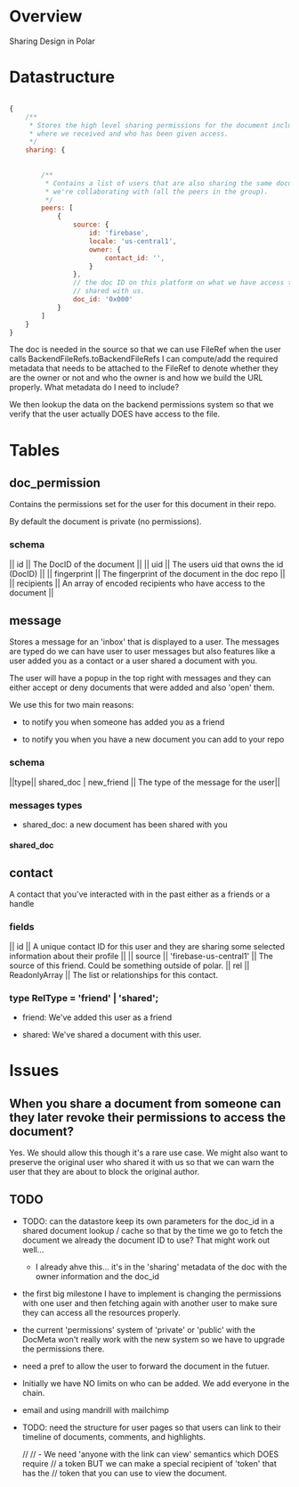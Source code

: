 # Overview

Sharing Design in Polar

# Datastructure

```javascript

{
    /**
     * Stores the high level sharing permissions for the document including 
     * where we received and who has been given access.
     */
    sharing: {
        
        
        /**
         * Contains a list of users that are also sharing the same document that
         * we're collaborating with (all the peers in the group).
         */
        peers: [
            {
                source: {
                    id: 'firebase',
                    locale: 'us-central1',
                    owner: {
                        contact_id: '',
                    }
                },
                // the doc ID on this platform on what we have access to that is
                // shared with us.
                doc_id: '0x000'
            }            
        ]        
    }
}
```

The doc is needed in the source so that we can use  FileRef when the user calls
BackendFileRefs.toBackendFileRefs I can compute/add the required metadata that
needs to be attached to the FileRef to denote whether they are the owner or not
and who the owner is and how we build the URL properly.  What metadata do I need
to include?

We then lookup the data on the backend permissions system so that we verify that
the user actually DOES have access to the file.

# Tables

## doc_permission

Contains the permissions set for the user for this document in their repo.

By default the document is private (no permissions).

### schema

|| id || The DocID of the document ||
|| uid || The users uid that owns the id (DocID) ||
|| fingerprint || The fingerprint of the document in the doc repo ||
|| recipients || An array of encoded recipients who have access to the document || 

## message

Stores a message for an 'inbox' that is displayed to a user. The messages are 
typed do we can have user to user messages but also features like a user added 
you as a contact or a user shared a document with you.

The user will have a popup in the top right with messages and they can either
accept or deny documents that were added and also 'open' them.

We use this for two main reasons:

- to notify you when someone has added you as a friend

- to notify you when you have a new document you can add to your repo

### schema

||type|| shared_doc | new_friend || The type of the message for the user||

### messages types

- shared_doc: a new document has been shared with you

#### shared_doc

## contact

A contact that you've interacted with in the past either as a friends or a handle

### fields

|| id || A unique contact ID for this user and they are sharing some selected information about their profile ||
|| source || 'firebase-us-central1' || The source of this friend. Could be something outside of polar.
|| rel || ReadonlyArray<RelType> || The list or relationships for this contact.  
 
### type RelType = 'friend' | 'shared';

- friend: We've added this user as a friend

- shared: We've shared a document with this user.

# Issues

## When you share a document from someone can they later revoke their permissions to access the document?

Yes.  We should allow this though it's a rare use case.  We might also want to 
preserve the original user who shared it with us so that we can warn the user 
that they are about to block the original author.   

## TODO

- TODO: can the datastore keep its own parameters for the doc_id in a shared 
  document lookup / cache so that by the time we go to fetch the document we 
  already the document ID to use?  That might work out well...
    - I already ahve this... it's in the 'sharing' metadata of the doc with the 
      owner information and the doc_id   

- the first big milestone I have to implement is changing the permissions with 
  one user and then fetching again with another user to make sure they can 
  access all the resources properly.

- the current 'permissions' system of 'private' or 'public' with the DocMeta 
  won't really work with the new system so we have to upgrade the permissions 
  there. 

- need a pref to allow the user to forward the document in the futuer.

- Initially we have NO limits on who can be added.  We add everyone in the 
  chain.    

- email and using mandrill with mailchimp

- TODO: need the structure for user pages so that users can link to their 
  timeline of documents, comments, and highlights.

    //
    // - We need 'anyone with the link can view' semantics which DOES require
    //   a token BUT we can make a special recipient of 'token' that has the
    //   token that you can use to view the document.
